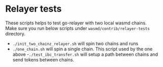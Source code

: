 # Relayer tests

These scripts helps to test go-relayer with two local wasmd chains. \
Make sure you run below scripts under `wasmd/contrib/relayer-tests` directory.

- `./init_two_chainz_relayer.sh` will spin two chains and runs
- `./one_chain.sh` will spin a single chain. This script used by the one above
-`./test_ibc_transfer.sh` will setup a path between chains and send tokens between chains.
